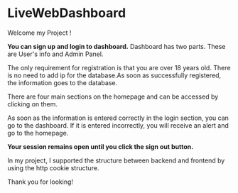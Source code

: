 # LiveWebDashboard
Welcome my Project !

<b>You can sign up and login to dashboard.</b>
Dashboard has two parts.
These are User's info and Admin Panel.

The only requirement for registration is that you are over 18 years old.
There is no need to add ip for the database.As soon as successfully registered, the information goes to the database.

There are four main sections on the homepage and can be accessed by clicking on them.

As soon as the information is entered correctly in the login section, you can go to the dashboard.
If it is entered incorrectly, you will receive an alert and go to the homepage.

<b>Your session remains open until you click the sign out button.</b>

In my project, I supported the structure between backend and frontend by using the http cookie structure.

Thank you for looking!
